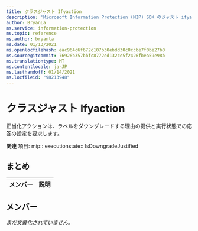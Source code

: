 ```yaml
---
title: クラスジャスト Ifyaction
description: 'Microsoft Information Protection (MIP) SDK のジャスト ifyaction:: undefined クラスを文書にします。'
author: BryanLa
ms.service: information-protection
ms.topic: reference
ms.author: bryanla
ms.date: 01/13/2021
ms.openlocfilehash: eac964c6f672c107b30ebdd30c0ccbe7f0be27b0
ms.sourcegitcommit: 76926b357bbfc8772ed132ce5f2426fbea59e98b
ms.translationtype: MT
ms.contentlocale: ja-JP
ms.lasthandoff: 01/14/2021
ms.locfileid: "98213948"
---
```

# <a name="class-justifyaction"></a>クラスジャスト Ifyaction 
正当化アクションは、ラベルをダウングレードする理由の提供と実行状態での応答の設定を要求します。
  
**関連** 項目: mip:: executionstate:: IsDowngradeJustified
  
## <a name="summary"></a>まとめ
 メンバー                        | 説明                                
--------------------------------|---------------------------------------------
  
## <a name="members"></a>メンバー
_まだ文書化されていません。_
